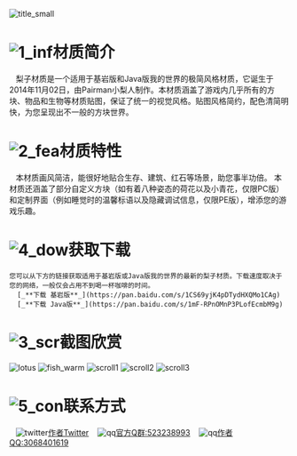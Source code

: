 ![title_small](https://ooo.0o0.ooo/2018/04/15/5ad35aaeb7ceb.png)
# ![1_inf](https://ooo.0o0.ooo/2018/04/15/5ad356c68a689.png)材质简介
    梨子材质是一个适用于基岩版和Java版我的世界的极简风格材质，它诞生于2014年11月02日，由Pairman小梨人制作。本材质涵盖了游戏内几乎所有的方块、物品和生物等材质贴图，保证了统一的视觉风格。贴图风格简约，配色清简明快，为您呈现出不一般的方块世界。
# ![2_fea](https://ooo.0o0.ooo/2018/04/15/5ad356d28e7e4.png)材质特性
    本材质画风简洁，能很好地贴合生存、建筑、红石等场景，助您事半功倍。
    本材质还涵盖了部分自定义方块（如有着八种姿态的荷花以及小青花，仅限PC版）和定制界面（例如睡觉时的温馨标语以及隐藏调试信息，仅限PE版），增添您的游戏乐趣。
    
# ![4_dow](https://ooo.0o0.ooo/2018/04/15/5ad356daadd7b.png)获取下载
    您可以从下方的链接获取适用于基岩版或Java版我的世界的最新的梨子材质。下载速度取决于您的网络，一般仅会占用不到喝一杯咖啡的时间。
      [_**下载 基岩版**_](https://pan.baidu.com/s/1CS69yjK4pDTydHXQMo1CAg)
      [_**下载 Java版**_](https://pan.baidu.com/s/1mF-RPnOMnP3PLofEcmbM9g)

# ![3_scr](https://ooo.0o0.ooo/2018/04/15/5ad356e2418e9.png)截图欣赏
![lotus](https://ooo.0o0.ooo/2018/04/15/5ad347677c7c7.png)
![fish_warm](https://ooo.0o0.ooo/2018/04/15/5ad3478aad5a2.png)
![scroll1](https://ooo.0o0.ooo/2018/04/15/5ad3481429b8d.png)
![scroll2](https://ooo.0o0.ooo/2018/04/15/5ad3482c14db9.png)
![scroll3](https://ooo.0o0.ooo/2018/04/15/5ad3484134480.png)

# ![5_con](https://ooo.0o0.ooo/2018/04/15/5ad356e93e3e3.png)联系方式
    ![twitter](https://ooo.0o0.ooo/2018/04/15/5ad353238bf7b.png)[作者Twitter](https://www.twitter.com/Pairmanxlr)
    ![qq](https://ooo.0o0.ooo/2018/04/15/5ad3531a48784.png)[官方Q群:523238993](https://jq.qq.com/?_wv=1027&k=5vuBSpI)
    ![qq](https://ooo.0o0.ooo/2018/04/15/5ad3531a48784.png)[作者QQ:3068401619](https://qm.qq.com/cgi-bin/qm/qr?k=LJbV1ta7hDKCbGh57unZVvd4tMQ49McL)
